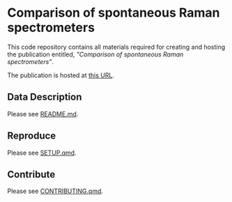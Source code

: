 # Comparison of spontaneous Raman spectrometers

This code repository contains all materials required for creating and hosting the publication entitled, *"Comparison of spontaneous Raman spectrometers"*.

The publication is hosted at [this URL]([PUB-URL]).

## Data Description

Please see [README.md](data/README.md).

## Reproduce

Please see [SETUP.qmd](SETUP.qmd).

## Contribute

Please see [CONTRIBUTING.qmd](CONTRIBUTING.qmd).
